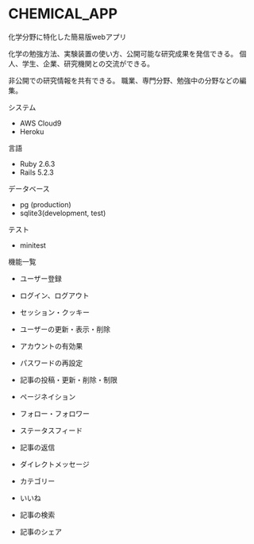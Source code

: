 # CHEMICAL_APP

化学分野に特化した簡易版webアプリ

化学の勉強方法、実験装置の使い方、公開可能な研究成果を発信できる。
個人、学生、企業、研究機関との交流ができる。

非公開での研究情報を共有できる。
職業、専門分野、勉強中の分野などの編集。


システム
* AWS Cloud9
* Heroku

言語
* Ruby 2.6.3
* Rails 5.2.3

データベース
* pg (production)
* sqlite3(development, test)

テスト
* minitest


機能一覧
* ユーザー登録
* ログイン、ログアウト
* セッション・クッキー
* ユーザーの更新・表示・削除
* アカウントの有効果
* パスワードの再設定
* 記事の投稿・更新・削除・制限
* ページネイション
* フォロー・フォロワー
* ステータスフィード

* 記事の返信
* ダイレクトメッセージ
* カテゴリー
* いいね
* 記事の検索
* 記事のシェア